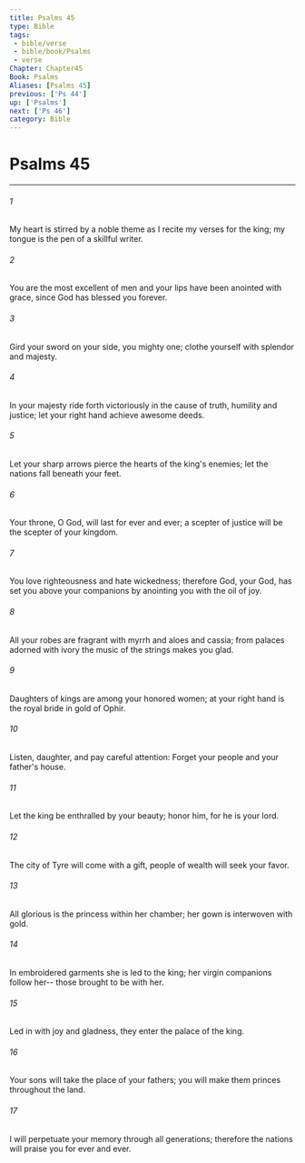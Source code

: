 ```yaml
---
title: Psalms 45
type: Bible
tags:
 - bible/verse
 - bible/book/Psalms
 - verse
Chapter: Chapter45
Book: Psalms
Aliases: [Psalms 45]
previous: ['Ps 44']
up: ['Psalms']
next: ['Ps 46']
category: Bible
---
```

# Psalms 45

***


###### 1 
My heart is stirred by a noble theme as I recite my verses for the king; my tongue is the pen of a skillful writer. 

###### 2 
You are the most excellent of men and your lips have been anointed with grace, since God has blessed you forever. 

###### 3 
Gird your sword on your side, you mighty one; clothe yourself with splendor and majesty. 

###### 4 
In your majesty ride forth victoriously in the cause of truth, humility and justice; let your right hand achieve awesome deeds. 

###### 5 
Let your sharp arrows pierce the hearts of the king's enemies; let the nations fall beneath your feet. 

###### 6 
Your throne, O God, will last for ever and ever; a scepter of justice will be the scepter of your kingdom. 

###### 7 
You love righteousness and hate wickedness; therefore God, your God, has set you above your companions by anointing you with the oil of joy. 

###### 8 
All your robes are fragrant with myrrh and aloes and cassia; from palaces adorned with ivory the music of the strings makes you glad. 

###### 9 
Daughters of kings are among your honored women; at your right hand is the royal bride in gold of Ophir. 

###### 10 
Listen, daughter, and pay careful attention: Forget your people and your father's house. 

###### 11 
Let the king be enthralled by your beauty; honor him, for he is your lord. 

###### 12 
The city of Tyre will come with a gift, people of wealth will seek your favor. 

###### 13 
All glorious is the princess within her chamber; her gown is interwoven with gold. 

###### 14 
In embroidered garments she is led to the king; her virgin companions follow her-- those brought to be with her. 

###### 15 
Led in with joy and gladness, they enter the palace of the king. 

###### 16 
Your sons will take the place of your fathers; you will make them princes throughout the land. 

###### 17 
I will perpetuate your memory through all generations; therefore the nations will praise you for ever and ever. 
